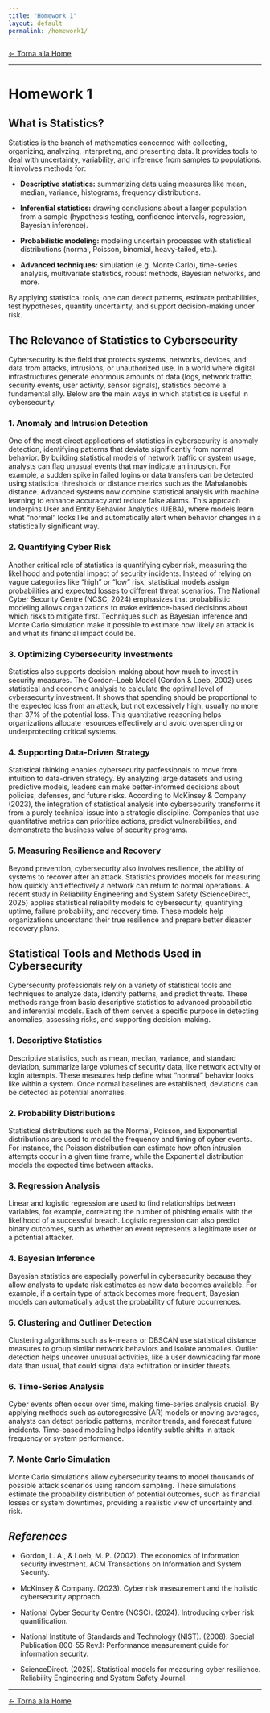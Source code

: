 ```yaml
---
title: "Homework 1"
layout: default
permalink: /homework1/
---
```


[← Torna alla Home](/)

---

# **Homework 1**

## **What is Statistics?**

Statistics is the branch of mathematics concerned with collecting, organizing, analyzing, interpreting, and presenting data. It provides tools to deal with uncertainty, variability, and inference from samples to populations. It involves methods for:
- **Descriptive statistics:** summarizing data using measures like mean, median, variance, histograms, frequency distributions.

- **Inferential statistics:** drawing conclusions about a larger population from a sample (hypothesis testing, confidence intervals, regression, Bayesian inference).

- **Probabilistic modeling:** modeling uncertain processes with statistical distributions (normal, Poisson, binomial, heavy-tailed, etc.).

- **Advanced techniques:** simulation (e.g. Monte Carlo), time-series analysis, multivariate statistics, robust methods, Bayesian networks, and more.

By applying statistical tools, one can detect patterns, estimate probabilities, test hypotheses, quantify uncertainty, and support decision-making under risk.

## **The Relevance of Statistics to Cybersecurity**

Cybersecurity is the field that protects systems, networks, devices, and data from attacks, intrusions, or unauthorized use. In a world where digital infrastructures generate enormous amounts of data (logs, network traffic, security events, user activity, sensor signals), statistics become a fundamental ally. Below are the main ways in which statistics is useful in cybersecurity.

### **1. Anomaly and Intrusion Detection** 

<div class="text-box">
One of the most direct applications of statistics in cybersecurity is anomaly detection, identifying patterns that deviate significantly from normal behavior. By building statistical models of network traffic or system usage, analysts can flag unusual events that may indicate an intrusion. For example, a sudden spike in failed logins or data transfers can be detected using statistical thresholds or distance metrics such as the Mahalanobis distance.
Advanced systems now combine statistical analysis with machine learning to enhance accuracy and reduce false alarms. This approach underpins User and Entity Behavior Analytics (UEBA), where models learn what “normal” looks like and automatically alert when behavior changes in a statistically significant way.
</div>

### **2. Quantifying Cyber Risk**

<div class="text-box">
Another critical role of statistics is quantifying cyber risk, measuring the likelihood and potential impact of security incidents. Instead of relying on vague categories like “high” or “low” risk, statistical models assign probabilities and expected losses to different threat scenarios.
The National Cyber Security Centre (NCSC, 2024) emphasizes that probabilistic modeling allows organizations to make evidence-based decisions about which risks to mitigate first. Techniques such as Bayesian inference and Monte Carlo simulation make it possible to estimate how likely an attack is and what its financial impact could be.
</div>

### **3. Optimizing Cybersecurity Investments**

<div class="text-box">
Statistics also supports decision-making about how much to invest in security measures. The Gordon–Loeb Model (Gordon & Loeb, 2002) uses statistical and economic analysis to calculate the optimal level of cybersecurity investment. It shows that spending should be proportional to the expected loss from an attack, but not excessively high, usually no more than 37% of the potential loss.
This quantitative reasoning helps organizations allocate resources effectively and avoid overspending or underprotecting critical systems.
</div>

### **4. Supporting Data-Driven Strategy**

<div class="text-box">
Statistical thinking enables cybersecurity professionals to move from intuition to data-driven strategy. By analyzing large datasets and using predictive models, leaders can make better-informed decisions about policies, defenses, and future risks.
According to McKinsey & Company (2023), the integration of statistical analysis into cybersecurity transforms it from a purely technical issue into a strategic discipline. Companies that use quantitative metrics can prioritize actions, predict vulnerabilities, and demonstrate the business value of security programs.
</div>

### **5. Measuring Resilience and Recovery**

<div class="text-box">
Beyond prevention, cybersecurity also involves resilience, the ability of systems to recover after an attack. Statistics provides models for measuring how quickly and effectively a network can return to normal operations.
A recent study in Reliability Engineering and System Safety (ScienceDirect, 2025) applies statistical reliability models to cybersecurity, quantifying uptime, failure probability, and recovery time. These models help organizations understand their true resilience and prepare better disaster recovery plans.
</div>

## **Statistical Tools and Methods Used in Cybersecurity**

Cybersecurity professionals rely on a variety of statistical tools and techniques to analyze data, identify patterns, and predict threats. These methods range from basic descriptive statistics to advanced probabilistic and inferential models. Each of them serves a specific purpose in detecting anomalies, assessing risks, and supporting decision-making.

### **1. Descriptive Statistics**

<div class="text-box">
  Descriptive statistics, such as mean, median, variance, and standard deviation, summarize large volumes of security data, like network activity or login attempts. These measures help define what “normal” behavior looks like within a system. Once normal baselines are established, deviations can be detected as potential anomalies.
</div>

### **2. Probability Distributions**

<div class="text-box">
Statistical distributions such as the Normal, Poisson, and Exponential distributions are used to model the frequency and timing of cyber events. For instance, the Poisson distribution can estimate how often intrusion attempts occur in a given time frame, while the Exponential distribution models the expected time between attacks.
</div>

### **3. Regression Analysis**

<div class="text-box">
Linear and logistic regression are used to find relationships between variables, for example, correlating the number of phishing emails with the likelihood of a successful breach. Logistic regression can also predict binary outcomes, such as whether an event represents a legitimate user or a potential attacker.
</div>

### **4. Bayesian Inference**

<div class="text-box">
Bayesian statistics are especially powerful in cybersecurity because they allow analysts to update risk estimates as new data becomes available. For example, if a certain type of attack becomes more frequent, Bayesian models can automatically adjust the probability of future occurrences.
</div>

### **5. Clustering and Outliner Detection**

<div class="text-box">
Clustering algorithms such as k-means or DBSCAN use statistical distance measures to group similar network behaviors and isolate anomalies. Outlier detection helps uncover unusual activities, like a user downloading far more data than usual, that could signal data exfiltration or insider threats.
</div>

### **6. Time-Series Analysis**
<div class="text-box">
Cyber events often occur over time, making time-series analysis crucial. By applying methods such as autoregressive (AR) models or moving averages, analysts can detect periodic patterns, monitor trends, and forecast future incidents. Time-based modeling helps identify subtle shifts in attack frequency or system performance.
</div>

### **7. Monte Carlo Simulation**
<div class="text-box">
Monte Carlo simulations allow cybersecurity teams to model thousands of possible attack scenarios using random sampling. These simulations estimate the probability distribution of potential outcomes, such as financial losses or system downtimes, providing a realistic view of uncertainty and risk.
</div>





## ***References***

- Gordon, L. A., & Loeb, M. P. (2002). The economics of information security investment. ACM Transactions on Information and System Security.

- McKinsey & Company. (2023). Cyber risk measurement and the holistic cybersecurity approach.

- National Cyber Security Centre (NCSC). (2024). Introducing cyber risk quantification.

- National Institute of Standards and Technology (NIST). (2008). Special Publication 800-55 Rev.1: Performance measurement guide for information security.

- ScienceDirect. (2025). Statistical models for measuring cyber resilience. Reliability Engineering and System Safety Journal.

---

[← Torna alla Home](/)
